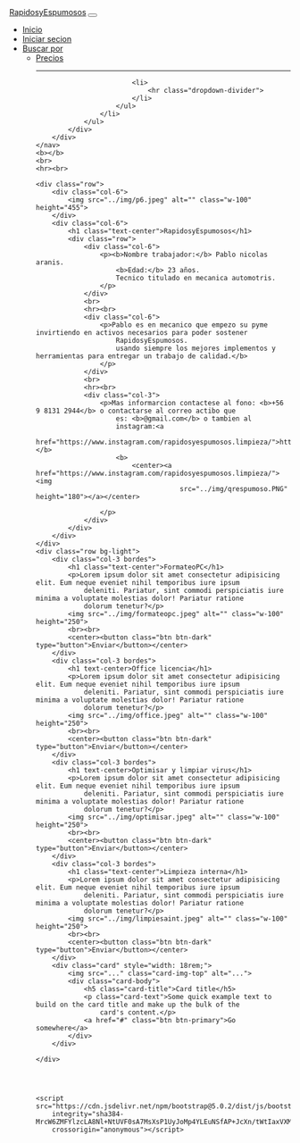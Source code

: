 <html lang="en">

<head>
    <meta charset="UTF-8">
    <meta http-equiv="X-UA-Compatible" content="IE=edge">
    <meta name="viewport" content="width=device-width, initial-scale=1.0">
    <title>RapidosyEspumosos</title>
    <link href="https://cdn.jsdelivr.net/npm/bootstrap@5.0.2/dist/css/bootstrap.min.css" rel="stylesheet"
        integrity="sha384-EVSTQN3/azprG1Anm3QDgpJLIm9Nao0Yz1ztcQTwFspd3yD65VohhpuuCOmLASjC" crossorigin="anonymous">
    <link rel="stylesheet" href="estilo.css">
</head>

<body>
    <nav class="navbar navbar-expand-lg navbar-dark bg-dark">
        <div class="container-fluid">
            <a class="navbar-brand" href="https://rapidosyespumosos.github.io/Rapidos/">RapidosyEspumosos</a>
            <button class="navbar-toggler" type="button" data-bs-toggle="collapse"
                data-bs-target="#navbarSupportedContent" aria-controls="navbarSupportedContent" aria-expanded="false"
                aria-label="Toggle navigation">
                <span class="navbar-toggler-icon"></span>
            </button>
            <div class="collapse navbar-collapse" id="navbarSupportedContent">
                <!-- se hizo la clase espacio para poder poner el margin a la izquierda -->
                <ul class="navbar-nav me-auto mb-2 mb-lg-0 espacio">
                    <li class="nav-item">
                        <a class="nav-link active" aria-current="page"
                            href="https://rapidosyespumosos.github.io/Rapidos/">Inicio</a>
                    </li>
                    <li class="nav-item">
                        <a class="nav-link active" aria-current="page"
                            href="https://rapidosyespumosos.github.io/Rapidos/">Iniciar secion</a>
                    </li>
                    <li class="nav-item dropdown">
                        <a class="nav-link dropdown-toggle" href="#" id="navbarDropdown" role="button"
                            data-bs-toggle="dropdown" aria-expanded="false">
                            Buscar por
                        </a>
                        <ul class="dropdown-menu" aria-labelledby="navbarDropdown">
                            <li><a class="dropdown-item" href="https://rapidosyespumosos.github.io/Precios/">Precios</a>
                            </li>
                            <hr>

                            <li>
                                <hr class="dropdown-divider">
                            </li>
                        </ul>
                    </li>
                </ul>
            </div>
        </div>
    </nav>
    <b></b>
    <br>
    <hr><br>

    <div class="row">
        <div class="col-6">
            <img src="../img/p6.jpeg" alt="" class="w-100" height="455">
        </div>
        <div class="col-6">
            <h1 class="text-center">RapidosyEspumosos</h1>
            <div class="row">
                <div class="col-6">
                    <p><b>Nombre trabajador:</b> Pablo nicolas aranis.
                        <b>Edad:</b> 23 años.
                        Tecnico titulado en mecanica automotris.
                    </p>
                </div>
                <br>
                <hr><br>
                <div class="col-6">
                    <p>Pablo es en mecanico que empezo su pyme invirtiendo en activos necesarios para poder sostener
                        RapidosyEspumosos.
                        usando siempre los mejores implementos y herramientas para entregar un trabajo de calidad.</b>
                    </p>
                </div>
                <br>
                <hr><br>
                <div class="col-3">
                    <p>Mas informarcion contactese al fono: <b>+56 9 8131 2944</b> o contactarse al correo actibo que
                        es: <b>@gmail.com</b> o tambien al
                        instagram:<a
                            href="https://www.instagram.com/rapidosyespumosos.limpieza/">https://www.instagram.com/rapidosyespumosos.limpieza/</a></b>
                        <b>
                            <center><a href="https://www.instagram.com/rapidosyespumosos.limpieza/"><img
                                        src="../img/qrespumoso.PNG" height="180"></a></center>

                    </p>
                </div>
            </div>
        </div>
    </div>
    <div class="row bg-light">
        <div class="col-3 bordes">
            <h1 class="text-center">FormateoPC</h1>
            <p>Lorem ipsum dolor sit amet consectetur adipisicing elit. Eum neque eveniet nihil temporibus iure ipsum
                deleniti. Pariatur, sint commodi perspiciatis iure minima a voluptate molestias dolor! Pariatur ratione
                dolorum tenetur?</p>
            <img src="../img/formateopc.jpeg" alt="" class="w-100" height="250">
            <br><br>
            <center><button class="btn btn-dark" type="button">Enviar</button></center>
        </div>
        <div class="col-3 bordes">
            <h1 text-center>Office licencia</h1>
            <p>Lorem ipsum dolor sit amet consectetur adipisicing elit. Eum neque eveniet nihil temporibus iure ipsum
                deleniti. Pariatur, sint commodi perspiciatis iure minima a voluptate molestias dolor! Pariatur ratione
                dolorum tenetur?</p>
            <img src="../img/office.jpeg" alt="" class="w-100" height="250">
            <br><br>
            <center><button class="btn btn-dark" type="button">Enviar</button></center>
        </div>
        <div class="col-3 bordes">
            <h1 text-center>Optimisar y limpiar virus</h1>
            <p>Lorem ipsum dolor sit amet consectetur adipisicing elit. Eum neque eveniet nihil temporibus iure ipsum
                deleniti. Pariatur, sint commodi perspiciatis iure minima a voluptate molestias dolor! Pariatur ratione
                dolorum tenetur?</p>
            <img src="../img/optimisar.jpeg" alt="" class="w-100" height="250">
            <br><br>
            <center><button class="btn btn-dark" type="button">Enviar</button></center>
        </div>
        <div class="col-3 bordes">
            <h1 class="text-center">Limpieza interna</h1>
            <p>Lorem ipsum dolor sit amet consectetur adipisicing elit. Eum neque eveniet nihil temporibus iure ipsum
                deleniti. Pariatur, sint commodi perspiciatis iure minima a voluptate molestias dolor! Pariatur ratione
                dolorum tenetur?</p>
            <img src="../img/limpiesaint.jpeg" alt="" class="w-100" height="250">
            <br><br>
            <center><button class="btn btn-dark" type="button">Enviar</button></center>
        </div>
        <div class="card" style="width: 18rem;">
            <img src="..." class="card-img-top" alt="...">
            <div class="card-body">
                <h5 class="card-title">Card title</h5>
                <p class="card-text">Some quick example text to build on the card title and make up the bulk of the
                    card's content.</p>
                <a href="#" class="btn btn-primary">Go somewhere</a>
            </div>
        </div>

    </div>




    <script src="https://cdn.jsdelivr.net/npm/bootstrap@5.0.2/dist/js/bootstrap.bundle.min.js"
        integrity="sha384-MrcW6ZMFYlzcLA8Nl+NtUVF0sA7MsXsP1UyJoMp4YLEuNSfAP+JcXn/tWtIaxVXM"
        crossorigin="anonymous"></script>
</body>

</html>
